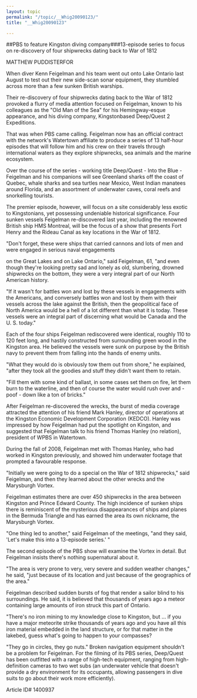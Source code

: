 ```yaml
---
layout: topic
permalink: "/topic/__Whig20090123/"
title: "__Whig20090123"

---
```


##PBS to feature Kingston diving company###13-episode series to focus on re-discovery of four shipwrecks dating back to War of 1812

MATTHEW PUDDISTERFOR

<div class="column2">

When diver Kenn Feigelman and his team went out onto Lake Ontario last August to test out their new side-scan sonar equipment, they stumbled across more than a few sunken British warships.

Their re-discovery of four shipwrecks dating back to the War of 1812 provoked a flurry of media attention focused on Feigelman, known to his colleagues as the "Old Man of the Sea" for his Hemingway-esque appearance, and his diving company, Kingstonbased Deep/Quest 2 Expeditions.

That was when PBS came calling. Feigelman now has an official contract with the network's Watertown affiliate to produce a series of 13 half-hour episodes that will follow him and his crew on their travels through international waters as they explore shipwrecks, sea animals and the marine ecosystem.

Over the course of the series - working title Deep/Quest - Into the Blue -Feigelman and his companions will see Greenland sharks off the coast of Quebec, whale sharks and sea turtles near Mexico, West Indian manatees around Florida, and an assortment of underwater caves, coral reefs and snorkelling tourists.

The premier episode, however, will focus on a site considerably less exotic to Kingstonians, yet possessing undeniable historical significance. Four sunken vessels Feigelman re-discovered last year, including the renowned British ship HMS Montreal, will be the focus of a show that presents Fort Henry and the Rideau Canal as key locations in the War of 1812.

"Don't forget, these were ships that carried cannons and lots of men and were engaged in serious naval engagements

on the Great Lakes and on Lake Ontario," said Feigelman, 61, "and even though they're looking pretty sad and lonely as old, slumbering, drowned shipwrecks on the bottom, they were a very integral part of our North American history.

"If it wasn't for battles won and lost by these vessels in engagements with the Americans, and conversely battles won and lost by them with their vessels across the lake against the British, then the geopolitical face of North America would be a hell of a lot different than what it is today. These vessels were an integral part of discerning what would be Canada and the U. S. today."

Each of the four ships Feigelman rediscovered were identical, roughly 110 to 120 feet long, and hastily constructed from surrounding green wood in the Kingston area. He believed the vessels were sunk on purpose by the British navy to prevent them from falling into the hands of enemy units.

"What they would do is obviously tow them out from shore," he explained, "after they took all the goodies and stuff they didn't want them to retain.

"Fill them with some kind of ballast, in some cases set them on fire, let them burn to the waterline, and then of course the water would rush over and -poof - down like a ton of bricks."

After Feigelman re-discovered the wrecks, the burst of media coverage attracted the attention of his friend Mark Hanley, director of operations at the Kingston Economic Development Corporation (KEDCO). Hanley was impressed by how Feigelman had put the spotlight on Kingston, and suggested that Feigelman talk to his friend Thomas Hanley (no relation), president of WPBS in Watertown.

During the fall of 2008, Feigelman met with Thomas Hanley, who had worked in Kingston previously, and showed him underwater footage that prompted a favourable response.

"Initially we were going to do a special on the War of 1812 shipwrecks," said Feigelman, and then they learned about the other wrecks and the Marysburgh Vortex.

Feigelman estimates there are over 450 shipwrecks in the area between Kingston and Prince Edward County. The high incidence of sunken ships there is reminiscent of the mysterious disappearances of ships and planes in the Bermuda Triangle and has earned the area its own nickname, the Marysburgh Vortex.

"One thing led to another," said Feigelman of the meetings, "and they said, 'Let's make this into a 13-episode series.' "

The second episode of the PBS show will examine the Vortex in detail. But Feigelman insists there's nothing supernatural about it.

"The area is very prone to very, very severe and sudden weather changes," he said, "just because of its location and just because of the geographics of the area."

Feigelman described sudden bursts of fog that render a sailor blind to his surroundings. He said, it is believed that thousands of years ago a meteor containing large amounts of iron struck this part of Ontario.

"There's no iron mining to my knowledge close to Kingston, but ... if you have a major meteorite strike thousands of years ago and you have all this iron material embedded in the land structure, or for that matter in the lakebed, guess what's going to happen to your compasses?

"They go in circles, they go nuts." Broken navigation equipment shouldn't be a problem for Feigelman. For the filming of its PBS series, Deep/Quest has been outfitted with a range of high-tech equipment, ranging from high-definition cameras to two wet subs (an underwater vehicle that doesn't provide a dry environment for its occupants, allowing passengers in dive suits to go about their work more efficiently).

</div>

Article ID# 1400937
